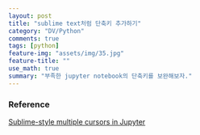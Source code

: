 ```yaml
---
layout: post
title: "sublime text처럼 단축키 추가하기"
category: "DV/Python"
comments: true
tags: [python]
feature-img: "assets/img/35.jpg"
feature-title: ""
use_math: true
summary: "부족한 jupyter notebook의 단축키를 보완해보자."
---
```


### Reference

[Sublime-style multiple cursors in Jupyter](https://www.perfectlyrandom.org/2016/03/19/sublime-text-style-multiple-cursors-in-jupyter-notebook/)
